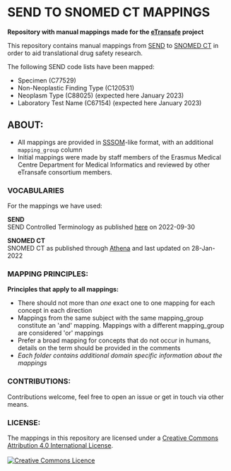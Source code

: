 SEND TO SNOMED CT MAPPINGS
=======================

**Repository with manual mappings made for the [eTransafe](https://etransafe.eu/) project**

This repository contains manual mappings from [SEND](https://www.cdisc.org/standards/foundational/send)
to [SNOMED CT](https://www.snomed.org/) in order to aid translational drug safety research.

The following SEND code lists have been mapped:

- Specimen (C77529)
- Non-Neoplastic Finding Type (C120531)
- Neoplasm Type (C88025) (expected here January 2023)
- Laboratory Test Name (C67154) (expected here January 2023)

## ABOUT:

- All mappings are provided in [SSSOM](https://github.com/mapping-commons/sssom)-like format, with an
  additional `mapping_group` column
- Initial mappings were made by staff members of the Erasmus Medical Centre Department for Medical Informatics and
  reviewed by other eTransafe consortium members.

### VOCABULARIES

For the mappings we have used:

**SEND** \
SEND Controlled Terminology as published [here](https://evs.nci.nih.gov/ftp1/CDISC/SEND/) on 2022-09-30

**SNOMED CT** \
SNOMED CT as published through [Athena](https://athena.ohdsi.org/vocabulary/list) and last updated on
28-Jan-2022

### MAPPING PRINCIPLES:

**Principles that apply to all mappings:**

- There should not more than _one_ exact one to one mapping for each concept in each direction
- Mappings from the same subject with the same mapping_group constitute an 'and' mapping. Mappings with a different
  mapping_group are considered 'or' mappings
- Prefer a broad mapping for concepts that do not occur in humans, details on the term should be provided in the
  comments
- *Each folder contains additional domain specific information about the mappings*

### CONTRIBUTIONS:

Contributions welcome, feel free to open an issue or get in touch via other means.

### LICENSE:

The mappings in this repository are licensed under
a <a rel="license" href="http://creativecommons.org/licenses/by/4.0/">Creative Commons
Attribution 4.0 International License</a>.<br /> \
<a rel="license" href="http://creativecommons.org/licenses/by/4.0/"><img alt="Creative Commons Licence" style="border-width:0" src="https://i.creativecommons.org/l/by/4.0/88x31.png" /></a><br />
